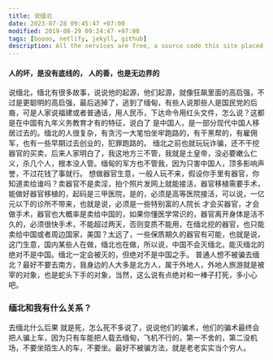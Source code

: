 ```yaml
---
title: 说缅北
date: 2023-07-28 09:45:47 +07:00
modified: 2019-08-29 09:24:47 +07:00
tags: [boooo, netlify, jekyll, github]
description: All the services are free, a source code this site placed on github repository and intergration with netlify service, another service that you can use is github page for hosting your own static site.
---
```


#### 人的坏，是没有底线的， 人的善，也是无边界的
说缅北，缅北有很多故事，说说他的起源，他们起源，就像狂飙里面的高启强，不过是更聪明的高启强，最后逃掉了，逃到了缅甸，有些人说那些人是国民党的后裔，可是人家说福建或者普通话，用人民币，下达命令用红头文件，怎么说？这都是在中国有九年义务教育才有的特征，说白了 是中国人，是一部分现代中国人移居过去的。缅北的人很复杂，有贪污一大笔怕坐牢跑路的，有干黑帮的，有雇佣军，也有一些早期过去创业的，犯罪跑路的。
缅北之前也就玩玩诈骗，还不干挖器官的买卖，后来人家明白了，我这地方三不管，我就是土皇帝，没必要嫩么仁义，杀几个人，根本没人管。缅甸的军方也不管我，因为只害中国人，顶多影响声誉，不过花钱了事就行。
想做器官生意，一般人玩不来，假设你手里有器官，你知道卖给谁吗？卖器官不是卖淫，拍个照片发网上就能接活，器官移植需要手术，能做好器官移植的，起码是三甲医院，是的，必须是高等医院接活，可以说，一亿元以下的诊所不带来，也就是说，必须是一些特别富的人院长 才会买器官，才会做手术，器官也大概率是卖给中国的，如果你懂医学常识的，器官离开身体是活不久的，必须很快手术，不能超过两天，否则变质不能用，在缅北挖的器官，也只能卖给中国或者周边国家，美国？太远了，一些保质期久的器官有可能，也就是说，这门生意，国内某些人在做，缅北也在做，所以说，中国不会灭缅北，能灭缅北的 绝对不是中国。缅北一定会被灭的，但绝对不是中国之手。
普通人想不被骗去缅北？最好不要去南方，我身边的人大多是北方人，属于外地人，外地人旅游就是被宰的对象，也是蛇头下手的对象，当然，这么说有点绝对和一棒子打死，多小心吧。
### 缅北和我有什么关系？
去缅北什么后果 就是死，怎么死不多说了，说说他们的骗术，他们的骗术最终会把人骗上车，因为只有车能把人载去缅甸，飞机不行的，第一不舍的，第二没机场，不要坐陌生人的车，不要坐。最好不被骗方法，就是老老实实当个穷人。

